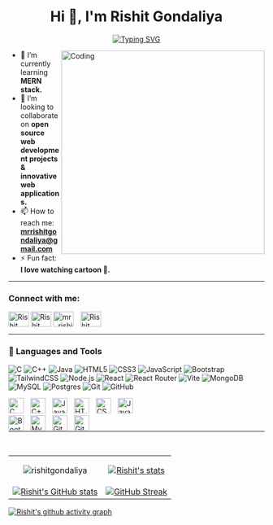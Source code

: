 <h1 align="center">Hi 👋, I'm Rishit Gondaliya</h1>
<p align="center">
<a href="https://git.io/typing-svg"><img src="https://readme-typing-svg.demolab.com?font=Times+New+Roman&duration=4000&pause=800&center=true&vCenter=true&random=false&width=435&lines=A+Passionate+Web+Developer+from+India.;Passionate+about+Full+Stack+Web+Development;Interested+in+Java;Always+learning+new+things" alt="Typing SVG" /></a>
</p>
<img align="right" alt="Coding" width="400" src="https://img.freepik.com/free-vector/hand-drawn-web-developers_23-2148819604.jpg">

- 🌱 I’m currently learning <strong>MERN stack.</strong><br>
- 👯 I’m looking to collaborate on <strong>open source web development projects & innovative web applications.</strong><br>
- 📫 How to reach me: <strong><a href="mailto:mrrishitgondaliya@gmail.com">mrrishitgondaliya@gmail.com</a></strong><br>
- ⚡ Fun fact: <strong>I love watching cartoon 👻.</strong>

---

<h3 align="left">Connect with me: </h3>
<p align="left">
    <!-- Linkedin -->
    <a href="https://www.linkedin.com/in/rishit-gondaliya-1b0b20250" target="_blank"><img align="center" src="https://cdn.jsdelivr.net/gh/devicons/devicon@latest/icons/linkedin/linkedin-original.svg" alt="Rishit Gondaliya" height="30" width="40" /></a>
    <!-- Twitter -->
    <a href="https://twitter.com/rishitgondaliya" target="_blank"><img align="center" src="https://cdn.jsdelivr.net/gh/devicons/devicon/icons/twitter/twitter-original.svg" alt="Rishit Gondaliya" height="30" width="40" /></a>
    <!-- Instagram -->
    <a href="https://instagram.com/mr..rishit..gondaliya" target="blank"><img align="center" src="https://raw.githubusercontent.com/rahuldkjain/github-profile-readme-generator/master/src/images/icons/Social/instagram.svg" alt="mr..rishit._.gondaliya" height="30" width="40" style="margin-right: 10px;" /></a>
    <!-- CodeChef -->
    <a href="https://www.codechef.com/users/r_j_gondaliya" target="_blank"><img align="center" src="https://cdn.jsdelivr.net/npm/simple-icons@3.1.0/icons/codechef.svg" alt="Rishit Gondaliya" height="30" width="40" /></a>
</p>

---

### 🧰 Languages and Tools
<p align="left">
    <img src="https://img.shields.io/badge/c-%2300599C.svg?style=for-the-badge&logo=c&logoColor=white" alt="C"/>
    <img src="https://img.shields.io/badge/c++-%2300599C.svg?style=for-the-badge&logo=c%2B%2B&logoColor=white" alt="C++"/>
    <img src="https://img.shields.io/badge/java-%23ED8B00.svg?style=for-the-badge&logo=java&logoColor=white" alt="Java"/>
    <img src="https://img.shields.io/badge/html5-%23E34F26.svg?style=for-the-badge&logo=html5&logoColor=white" alt="HTML5"/>
    <img src="https://img.shields.io/badge/css3-%231572B6.svg?style=for-the-badge&logo=css3&logoColor=white" alt="CSS3"/>
    <img src="https://img.shields.io/badge/javascript-%23323330.svg?style=for-the-badge&logo=javascript&logoColor=%23F7DF1E" alt="JavaScript"/>
    <img src="https://img.shields.io/badge/bootstrap-%238511FA.svg?style=for-the-badge&logo=bootstrap&logoColor=white" alt="Bootstrap"/>
    <img src="https://img.shields.io/badge/tailwindcss-%2338B2AC.svg?style=for-the-badge&logo=tailwind-css&logoColor=white" alt="TailwindCSS"/>
    <img src="https://img.shields.io/badge/node.js-6DA55F?style=for-the-badge&logo=node.js&logoColor=white" alt="Node.js"/>
    <img src="https://img.shields.io/badge/react-%2320232a.svg?style=for-the-badge&logo=react&logoColor=%2361DAFB" alt="React"/>
    <img src="https://img.shields.io/badge/React_Router-CA4245?style=for-the-badge&logo=react-router&logoColor=white" alt="React Router"/>
    <img src="https://img.shields.io/badge/vite-%23646CFF.svg?style=for-the-badge&logo=vite&logoColor=white" alt="Vite"/>
    <img src="https://img.shields.io/badge/MongoDB-%234ea94b.svg?style=for-the-badge&logo=mongodb&logoColor=white" alt="MongoDB"/>
    <img src="https://img.shields.io/badge/mysql-%2300000f.svg?style=for-the-badge&logo=mysql&logoColor=white" alt="MySQL"/>
    <img src="https://img.shields.io/badge/postgres-%23316192.svg?style=for-the-badge&logo=postgresql&logoColor=white" alt="Postgres"/>
    <img src="https://img.shields.io/badge/git-%23F05033.svg?style=for-the-badge&logo=git&logoColor=white" alt="Git"/>
    <img src="https://img.shields.io/badge/github-%23121011.svg?style=for-the-badge&logo=github&logoColor=white" alt="GitHub"/>
<!--     <img src="https://img.shields.io/badge/sqlite-%2307405e.svg?style=for-the-badge&logo=sqlite&logoColor=white" alt="SQLite"/> -->
<!--     <img src="https://img.shields.io/badge/php-%23777BB4.svg?style=for-the-badge&logo=php&logoColor=white" alt="PHP"/>
    <img src="https://img.shields.io/badge/c%23-%23239120.svg?style=for-the-badge&logo=csharp&logoColor=white" alt="C#"/>
    <img src="https://img.shields.io/badge/typescript-%23007ACC.svg?style=for-the-badge&logo=typescript&logoColor=white" alt="TypeScript"/>
    <img src="https://img.shields.io/badge/AWS-%23FF9900.svg?style=for-the-badge&logo=amazon-aws&logoColor=white" alt="AWS"/>
    <img src="https://img.shields.io/badge/github%20pages-121013?style=for-the-badge&logo=github&logoColor=white" alt="GitHub Pages"/> -->
<!--     <img src="https://img.shields.io/badge/bulma-00D0B1?style=for-the-badge&logo=bulma&logoColor=white" alt="Bulma"/>
    <img src="https://img.shields.io/badge/chart.js-F5788D.svg?style=for-the-badge&logo=chart.js&logoColor=white" alt="Chart.js"/>
    <img src="https://img.shields.io/badge/jquery-%230769AD.svg?style=for-the-badge&logo=jquery&logoColor=white" alt="jQuery"/>
    <img src="https://img.shields.io/badge/JWT-black?style=for-the-badge&logo=JSON%20web%20tokens" alt="JWT"/>
    <img src="https://img.shields.io/badge/laravel-%23FF2D20.svg?style=for-the-badge&logo=laravel&logoColor=white" alt="Laravel"/>
    <img src="https://img.shields.io/badge/less-2B4C80?style=for-the-badge&logo=less&logoColor=white" alt="Less"/>
    <img src="https://img.shields.io/badge/MUI-%230081CB.svg?style=for-the-badge&logo=mui&logoColor=white" alt="MUI"/>
    <img src="https://img.shields.io/badge/Next-black?style=for-the-badge&logo=next.js&logoColor=white" alt="Next.js"/> -->
<!--     <img src="https://img.shields.io/badge/-React%20Query-FF4154?style=for-the-badge&logo=react%20query&logoColor=white" alt="React Query"/>
    <img src="https://img.shields.io/badge/react_native-%2320232a.svg?style=for-the-badge&logo=react&logoColor=%2361DAFB" alt="React Native"/> -->
<!--     <img src="https://img.shields.io/badge/React%20Hook%20Form-%23EC5990.svg?style=for-the-badge&logo=reacthookform&logoColor=white" alt="React Hook Form"/>
    <img src="https://img.shields.io/badge/redux-%23593d88.svg?style=for-the-badge&logo=redux&logoColor=white" alt="Redux"/>
    <img src="https://img.shields.io/badge/SASS-hotpink.svg?style=for-the-badge&logo=SASS&logoColor=white" alt="SASS"/> -->
<!--     <img src="https://img.shields.io/badge/threejs-black?style=for-the-badge&logo=three.js&logoColor=white" alt="Three.js"/>
    <img src="https://img.shields.io/badge/webpack-%238DD6F9.svg?style=for-the-badge&logo=webpack&logoColor=black" alt="Webpack"/> -->
<!--     <img src="https://img.shields.io/badge/adobe%20photoshop-%2331A8FF.svg?style=for-the-badge&logo=adobe%20photoshop&logoColor=white" alt="Adobe Photoshop"/>
    <img src="https://img.shields.io/badge/figma-%23F24E1E.svg?style=for-the-badge&logo=figma&logoColor=white" alt="Figma"/>
    <img src="https://img.shields.io/badge/Canva-%2300C4CC.svg?style=for-the-badge&logo=Canva&logoColor=white" alt="Canva"/>
    <img src="https://img.shields.io/badge/apachekafka-231F20.svg?style=for-the-badge&logo=apachekafka&logoColor=white&color=%23231F20" alt="Apache Kafka"/>
    <img src="https://img.shields.io/badge/docker-%230db7ed.svg?style=for-the-badge&logo=docker&logoColor=white" alt="Docker"/>
    <img src="https://img.shields.io/badge/jira-%230A0FFF.svg?style=for-the-badge&logo=jira&logoColor=white" alt="Jira"/> -->
</p>

<!-- C -->     
<img align="left" alt="C" width="30px" style="padding-right:10px;" src="https://cdn.jsdelivr.net/gh/devicons/devicon@latest/icons/c/c-original.svg"/>     <!-- C++ -->     <img align="left" alt="C++" width="30px" style="padding-right:10px;" src="https://cdn.jsdelivr.net/gh/devicons/devicon@latest/icons/cplusplus/cplusplus-original.svg"/>     <!-- Java -->     <img align="left" alt="Java" width="30px" style="padding-right:10px;" src="https://cdn.jsdelivr.net/gh/devicons/devicon/icons/java/java-original.svg"/>     <!-- HTML -->     <img align="left" alt="HTML5" width="30px" style="padding-right:10px;" src="https://cdn.jsdelivr.net/gh/devicons/devicon@latest/icons/html5/html5-original-wordmark.svg"/>     <!-- CSS -->     <img align="left" alt="CSS3" width="30px" style="padding-right:10px;" src="https://cdn.jsdelivr.net/gh/devicons/devicon@latest/icons/css3/css3-original-wordmark.svg"/>     <!-- JavaScript -->     <img align="left" alt="JavaScript" width="30px" style="padding-right:10px;" src="https://cdn.jsdelivr.net/gh/devicons/devicon@latest/icons/javascript/javascript-original.svg" /> <br /> <br />     <!-- Bootstrap -->     <img align="left" alt="Bootstrap" width="30px" style="padding-right:10px;" src="https://cdn.jsdelivr.net/gh/devicons/devicon@latest/icons/bootstrap/bootstrap-original-wordmark.svg"/>     <!-- MySQL -->         <img align="left" alt="MySQL" width="30px" style="padding-right:10px;" src="https://cdn.jsdelivr.net/gh/devicons/devicon@latest/icons/mysql/mysql-original-wordmark.svg" />     <!-- Git -->     <img align="left" alt="Git" width="30px" style="padding-right:10px;" src="https://cdn.jsdelivr.net/gh/devicons/devicon/icons/git/git-original.svg" />     <!-- GitHub -->     <img align="left" alt="GitHub" width="30px" style="padding-right:10px;" src="https://cdn.jsdelivr.net/gh/devicons/devicon/icons/github/github-original.svg" />
<br />

---

<br /> 


<table align="center">
  <tr>
    <td>
      <p align="center"><img align="center" src="https://github-readme-stats.vercel.app/api/top-langs?username=rishitgondaliya&show_icons=true&locale=en&layout=compact" alt="rishitgondaliya" /></p>
    </td>
    <td>
      <div align="center">
        <a href="https://github.com/marketplace/actions/auto-assign-pr-and-issues"><img src="https://github-profile-trophy.vercel.app/?username=rishitgondaliya&row=3&column=3&theme=onedark" alt="Rishit's stats" /></a>
      </div>
    </td>
  </tr>
  <tr>
    <td>
      <div align="center">
        <a href="https://github.com/rishitgondaliya"><img align="center" src="https://github-readme-stats.vercel.app/api?username=rishitgondaliya&show_icons=true&theme=radical" alt="Rishit's GitHub stats" /></a>
      </div>
    </td>
    <td>
      <div align="center">
        <a href="https://github.com/rishitgondaliya"><img align="center" src="https://streak-stats.demolab.com?user=rishitgondaliya&theme=radical" alt="GitHub Streak" /></a>
      </div>
    </td>
  </tr>
</table>

<p align = "center">
  
[![Rishit's github activity graph](https://github-readme-activity-graph.vercel.app/graph?username=rishitgondaliya&bg_color=000000&color=fa7900&line=fb8c1d&point=fb3b02&area=true&hide_border=true)](https://github.com/rishitgondaliya)
  
</p>
